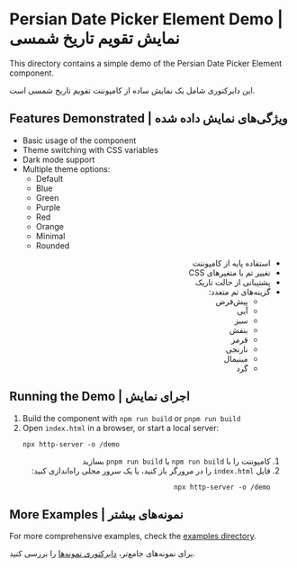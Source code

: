 # Persian Date Picker Element Demo | نمایش تقویم تاریخ شمسی

This directory contains a simple demo of the Persian Date Picker Element component.

این دایرکتوری شامل یک نمایش ساده از کامپوننت تقویم تاریخ شمسی است.

## Features Demonstrated | ویژگی‌های نمایش داده شده

- Basic usage of the component
- Theme switching with CSS variables
- Dark mode support
- Multiple theme options:
  - Default
  - Blue
  - Green
  - Purple
  - Red
  - Orange
  - Minimal
  - Rounded

<div dir="rtl">

- استفاده پایه از کامپوننت
- تغییر تم با متغیرهای CSS
- پشتیبانی از حالت تاریک
- گزینه‌های تم متعدد:
  - پیش‌فرض
  - آبی
  - سبز
  - بنفش
  - قرمز
  - نارنجی
  - مینیمال
  - گرد

</div>

## Running the Demo | اجرای نمایش

1. Build the component with `npm run build` or `pnpm run build`
2. Open `index.html` in a browser, or start a local server:
   ```
   npx http-server -o /demo
   ```

<div dir="rtl">

1. کامپوننت را با `npm run build` یا `pnpm run build` بسازید
2. فایل `index.html` را در مرورگر باز کنید، یا یک سرور محلی راه‌اندازی کنید:
   ```
   npx http-server -o /demo
   ```

</div>

## More Examples | نمونه‌های بیشتر

For more comprehensive examples, check the [examples directory](../examples/).

برای نمونه‌های جامع‌تر، [دایرکتوری نمونه‌ها](../examples/) را بررسی کنید. 
